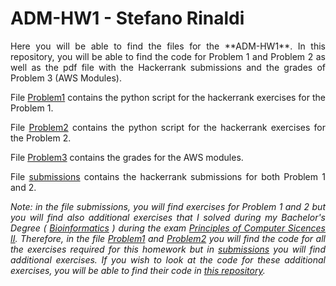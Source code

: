 # ADM-HW1 - Stefano Rinaldi
<div align="justify">
Here you will be able to find the files for the **ADM-HW1**. 
In this repository, you will be able to find the code for Problem 1 and Problem 2 as well as the pdf file with the Hackerrank submissions and the grades of Problem 3 (AWS Modules).

File [Problem1](https://github.com/Stinoo01/ADM-HW1/blob/main/Problem1.py) contains the python script for the hackerrank exercises for the Problem 1. 

File [Problem2](https://github.com/Stinoo01/ADM-HW1/blob/main/Problem2.py) contains the python script for the hackerrank exercises for the Problem 2.

File [Problem3](https://github.com/Stinoo01/ADM-HW1/blob/main/problem3.pdf) contains the grades for the AWS modules.

File [submissions](https://github.com/Stinoo01/ADM-HW1/blob/main/submissions.pdf) contains the hackerrank submissions for both Problem 1 and 2.

_Note: in the file submissions, you will find exercises for Problem 1 and 2 but you will find also additional exercises that I solved during my Bachelor's Degree ( [Bioinformatics](https://corsidilaurea.uniroma1.it/it/corso/2023/30422/home) ) during the exam [Principles of Computer Sicences II](https://corsidilaurea.uniroma1.it/it/view-course-details/2023/30422/20190322090929/0a714116-48d2-43d9-bf01-8cb596dfa201/dd9fbf0b-56fe-44cd-9065-b7585bb17a52/939d6e3f-855b-4387-a235-3beb917ab9c3/68fc648e-f40e-4431-9972-1db5bef8c3f7?guid_cv=dd9fbf0b-56fe-44cd-9065-b7585bb17a52&current_erogata=0a714116-48d2-43d9-bf01-8cb596dfa201). Therefore, in the file [Problem1](https://github.com/Stinoo01/ADM-HW1/blob/main/Problem1.py) and [Problem2](https://github.com/Stinoo01/ADM-HW1/blob/main/Problem2.py) you will find the code for all the exercises required for this homework but in [submissions](https://github.com/Stinoo01/ADM-HW1/blob/main/submissions.pdf) you will find additional exercises. If you wish to look at the code for these additional exercises, you will be able to find their code in [this repository](https://github.com/Stinoo01/Assignment1)._
